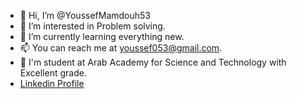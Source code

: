 - 👋 Hi, I’m @YoussefMamdouh53
- 👀 I’m interested in Problem solving.
- 🌱 I’m currently learning everything new.
- 📫 You can reach me at youssef053@gmail.com.
- 🏫 I'm student at Arab Academy for Science and Technology with Excellent grade.
- [Linkedin Profile](https://www.linkedin.com/in/youssef-mamdouh-01b398105/) 

<!---
YoussefMamdouh53/YoussefMamdouh53 is a ✨ special ✨ repository because its `README.md` (this file) appears on your GitHub profile.
You can click the Preview link to take a look at your changes.
--->
